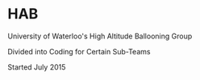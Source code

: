 # HAB
University of Waterloo's High Altitude Ballooning Group

Divided into Coding for Certain Sub-Teams

Started July 2015
